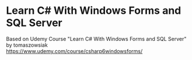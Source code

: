 # Learn C# With Windows Forms and SQL Server
Based on Udemy Course "Learn C# With Windows Forms and SQL Server" by tomaszowsiak <br>
https://www.udemy.com/course/csharp6windowsforms/
